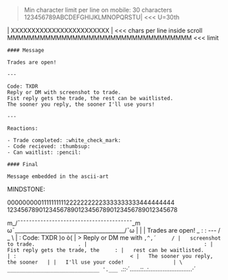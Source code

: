> Min character limit per line on mobile: 30 characters
123456789ABCDEFGHIJKLMNOPQRSTU| <<< U=30th


   | XXXXXXXXXXXXXXXXXXXXXXXX | <<< chars per line inside scroll
MMMMMMMMMMMMMMMMMMMMMMMMMMMMMMMMMM <<< limit

```
#### Message

Trades are open!

---

Code: TXDR
Reply or DM with screenshot to trade.
Fist reply gets the trade, the rest can be waitlisted.
The sooner you reply, the sooner I'll use yours!

---

Reactions:

- Trade completed: :white_check_mark:
- Code recieved: :thumbsup:
- Can waitlist: :pencil:

#### Final

Message embedded in the ascii-art

```
MINDSTONE:

000000000111111111122222222223333333333444444444
123456789012345678901234567890123456789012345678


m_/¯¯¯¯¯¯¯¯¯¯¯¯¯¯¯¯¯¯¯¯¯¯¯¯¯¯¯¯¯¯¯¯¯¯¯¯¯¯¯¯\_m
ω¯\________________________________________/¯ω
   |                                      |
   |   Trades are open!         _        :
   :   ---                     / _  \     |
   :   Code: TXDR              \)o ò(     |
    >  Reply or DM me with      `,^,´     /
   |   screenshot to trade.              .
   |                                      :
   |   Fist reply gets the trade, the     :
   |   rest can be waitlisted.            |
    :                                     <
   |   The sooner you reply, the sooner   |
   |   I'll use your code!                |
    \      ______________________________ '.___
     `.::·´......::..:.....................….·´
```